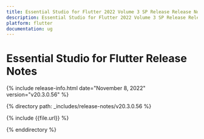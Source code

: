 ```yaml
---
title: Essential Studio for Flutter 2022 Volume 3 SP Release Release Notes  
description: Essential Studio for Flutter 2022 Volume 3 SP Release Release Notes  
platform: flutter
documentation: ug
---
```


# Essential Studio for Flutter  Release Notes  

{% include release-info.html date="November 8, 2022"  version="v20.3.0.56" %} 

{% directory path: _includes/release-notes/v20.3.0.56 %}

{% include {{file.url}} %}

{% enddirectory %}